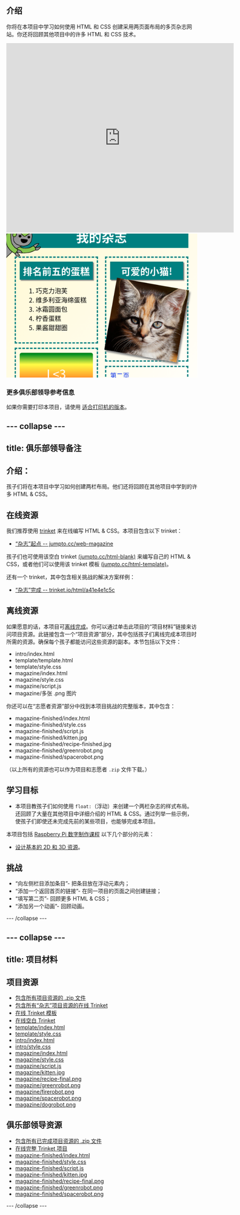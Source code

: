 ## 介绍

你将在本项目中学习如何使用 HTML 和 CSS 创建采用两页面布局的多页杂志网站。你还将回顾其他项目中的许多 HTML 和 CSS 技术。

<div class="trinket">
  <iframe src="https://trinket.io/embed/html/a41e4e1c5c?outputOnly=true&start=result" width="600" height="500" frameborder="0" marginwidth="0" marginheight="0" allowfullscreen>
  </iframe>
  <img src="images/magazine-final.png">
</div>


### 更多俱乐部领导参考信息

如果你需要打印本项目，请使用 [适合打印机的版本](https://projects.raspberrypi.org/en/projects/magazine/print)。


--- collapse ---
---
title: 俱乐部领导备注
---


## 介绍：
孩子们将在本项目中学习如何创建两栏布局。他们还将回顾在其他项目中学到的许多 HTML & CSS。 

## 在线资源

我们推荐使用 [trinket](https://trinket.io/) 来在线编写 HTML & CSS。本项目包含以下 trinket：

+ [“杂志”起点  -- jumpto.cc/web-magazine](http://jumpto.cc/web-magazine)

孩子们也可使用该空白 trinket [(jumpto.cc/html-blank)](http://jumpto.cc/html-blank) 来编写自己的 HTML & CSS，或者他们可以使用该 trinket 模板 [(jumpto.cc/html-template)](http://jumpto.cc/html-template)。

还有一个 trinket，其中包含相关挑战的解决方案样例：

+ [“杂志”完成 -- trinket.io/html/a41e4e1c5c](https://trinket.io/html/a41e4e1c5c)

## 离线资源
如果愿意的话，本项目可[离线完成](https://www.codeclubprojects.org/en-GB/resources/webdev-working-offline/)。你可以通过单击此项目的“项目材料”链接来访问项目资源。此链接包含一个“项目资源”部分，其中包括孩子们离线完成本项目时所需的资源。确保每个孩子都能访问这些资源的副本。本节包括以下文件：

+ intro/index.html
+ template/template.html
+ template/style.css
+ magazine/index.html
+ magazine/style.css
+ magazine/script.js
+ magazine/多张 .png 图片

你还可以在“志愿者资源”部分中找到本项目挑战的完整版本，其中包含：

+ magazine-finished/index.html
+ magazine-finished/style.css
+ magazine-finished/script.js
+ magazine-finished/kitten.jpg
+ magazine-finished/recipe-finished.jpg
+ magazine-finished/greenrobot.png
+ magazine-finished/spacerobot.png

（以上所有的资源也可以作为项目和志愿者 `.zip` 文件下载。）

## 学习目标
+ 本项目教孩子们如何使用 `float:`（浮动）来创建一个两栏杂志的样式布局。还回顾了大量在其他项目中详细介绍的 HTML & CSS。通过列举一些示例，使孩子们即使还未完成先前的某些项目，也能够完成本项目。 

本项目包括 [Raspberry Pi 数字制作课程](https://rpf.io/curriculum) 以下几个部分的元素：

+ [设计基本的 2D 和 3D 资源](https://www.raspberrypi.org/curriculum/design/creator)。

## 挑战
+ “向左侧栏目添加条目”- 把条目放在浮动元素内；
+ “添加一个返回首页的链接”- 在同一项目的页面之间创建链接；
+ “填写第二页”- 回顾更多 HTML & CSS；
+ “添加另一个动画”- 回顾动画。


--- /collapse ---


--- collapse ---
---
title: 项目材料
---
## 项目资源
* [包含所有项目资源的 .zip 文件](resources/magazine-project-resources.zip)
* [包含所有“杂志”项目资源的在线 Trinket](http://jumpto.cc/web-magazine)
* [在线 Trinket 模板](http://jumpto.cc/trinket-template)
* [在线空白 Trinket](http://jumpto.cc/trinket-blank)
* [template/index.html](resources/template-index.html)
* [template/style.css](resources/template-style.css)
* [intro/index.html](resources/intro-index.html)
* [intro/style.css](resources/intro-style.css)
* [magazine/index.html](resources/magazine-index.html)
* [magazine/style.css](resources/magazine-style.css)
* [magazine/script.js](resources/magazine-script.js)
* [magazine/kitten.jpg](resources/magazine-kitten.jpg)
* [magazine/recipe-final.png](resources/magazine-recipe-final.png)
* [magazine/greenrobot.png](resources/magazine-greenrobot.png)
* [magazine/firerobot.png](resources/magazine-firerobot.png)
* [magazine/spacerobot.png](resources/magazine-spacerobot.png)
* [magazine/dogrobot.png](resources/magazine-dogrobot.png)

## 俱乐部领导资源
* [包含所有已完成项目资源的 .zip 文件](resources/magazine-volunteer-resources.zip)
* [在线完整 Trinket 项目](https://trinket.io/html/a41e4e1c5c)
* [magazine-finished/index.html](resources/magazine-finished-index.html)
* [magazine-finished/style.css](resources/magazine-finished-style.css)
* [magazine-finished/script.js](resources/magazine-finished-script.js)
* [magazine-finished/kitten.jpg](resources/magazine-finished-kitten.jpg)
* [magazine-finished/recipe-final.png](resources/magazine-finished-recipe-final.png)
* [magazine-finished/greenrobot.png](resources/magazine-finished-greenrobot.png)
* [magazine-finished/spacerobot.png](resources/magazine-finished-spacerobot.png)

--- /collapse ---
